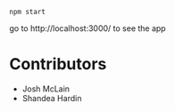 `npm start`

go to http://localhost:3000/ to see the app

# Contributors

- Josh McLain
- Shandea Hardin

